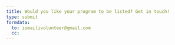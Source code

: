 ```yaml
---
title: Would you like your program to be listed? Get in touch!
type: submit
formdata:
  to: ismailivolunteer@gmail.com
  cc:
---
```

